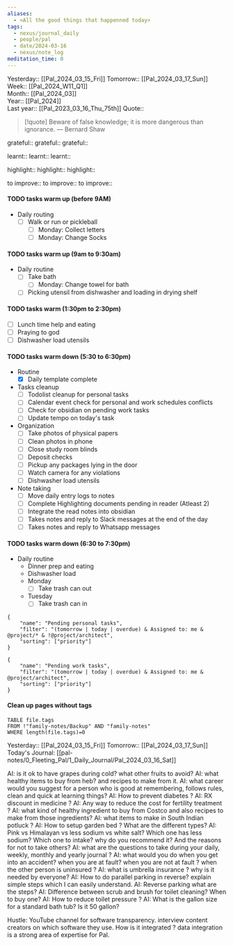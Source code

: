 ```yaml
---
aliases:
  - <All the good things that happenned today>
tags:
  - nexus/journal_daily
  - people/pal
  - date/2024-03-16
  - nexus/note_log
meditation_time: 0
---
```


Yesterday:: [[Pal_2024_03_15_Fri]] 
Tomorrow:: [[Pal_2024_03_17_Sun]]  
Week:: [[Pal_2024_W11_Q1]]  
Month:: [[Pal_2024_03]]  
Year::  [[Pal_2024]]  
Last year::  [[Pal_2023_03_16_Thu_75th]] 
Quote::  
> [!quote] Beware of false knowledge; it is more dangerous than ignorance.
> — Bernard Shaw


grateful::
grateful::
grateful::

learnt::
learnt:: 
learnt:: 

highlight::
highlight::
highlight::

to improve::
to improve::
to improve::


#### TODO tasks warm up (before 9AM)
- Daily routing
	- [ ] Walk or run or pickleball 
		- [ ] Monday: Collect letters
		- [ ] Monday: Change Socks

#### TODO tasks warm up (9am to 9:30am)
- Daily routine 
	- [ ] Take bath
		- [ ] Monday: Change towel for bath
	- [ ] Picking utensil from dishwasher and loading in drying shelf

#### TODO tasks warm (1:30pm to 2:30pm)
- [ ] Lunch time help and eating
- [ ] Praying to god
- [ ] Dishwasher load utensils
#### TODO tasks warm down (5:30 to 6:30pm)
- Routine
	- [x] Daily template complete	
- Tasks cleanup 
	- [ ] Todolist cleanup for personal tasks
	- [ ] Calendar event check for personal and work schedules conflicts
	- [ ] Check for obsidian on pending work tasks
	- [ ] Update tempo on today's task 
- Organization
	- [ ] Take photos of physical papers
	- [ ] Clean photos in phone
	- [ ] Close study room blinds
	- [ ] Deposit checks
	- [ ] Pickup any packages lying in the door
	- [ ] Watch camera for any violations 
	- [ ] Dishwasher load utensils
- Note taking
	- [ ] Move daily entry logs to notes
	- [ ] Complete Highlighting documents pending in reader (Atleast 2)
	- [ ] Integrate the read notes into obsidian 
	- [ ] Takes notes and reply to Slack messages at the end of the day
	- [ ] Takes notes and reply to Whatsapp messages

#### TODO tasks warm down (6:30 to 7:30pm)
- Daily routine
	- Dinner prep and eating
	- Dishwasher load 
	- Monday
		- [ ] Take trash can out
	- Tuesday
		- [ ] Take trash can in 

```todoist
{
	"name": "Pending personal tasks",
	"filter": "(tomorrow | today | overdue) & Assigned to: me & @project/* & !@project/architect",
	"sorting": ["priority"]
}
```

```todoist
{
	"name": "Pending work tasks",
	"filter": "(tomorrow | today | overdue) & Assigned to: me &  @project/architect",
	"sorting": ["priority"]
}
```
#### Clean up pages without tags
```dataview
TABLE file.tags
FROM !"family-notes/Backup" AND "family-notes"
WHERE length(file.tags)=0
```



Yesterday:: [[Pal_2024_03_15_Fri]] 
Tomorrow:: [[Pal_2024_03_17_Sun]]  
Today's Journal: [[pal-notes/0_Fleeting_Pal/1_Daily_Journal/Pal_2024_03_16_Sat]] 


AI: is it ok to have grapes during cold? what other fruits to avoid? 
AI: what healthy items to buy from heb? and recipes to make from it. 
AI: what career would you suggest for a person who is good at remembering, follows rules, clean and quick at learning things? 
AI: How to prevent diabetes ? 
AI: RX discount in medicine ? 
AI: Any way to reduce the cost for fertility treatment ? 
AI: what kind of healthy ingredient to buy from Costco and also recipes to make from those ingredients?
AI: what items to make in South Indian potluck ? 
AI: How to setup garden bed ? What are the different types? 
AI: Pink vs Himalayan vs less sodium vs white salt? Which one has less sodium? Which one to intake? why do you recommend it? And the reasons for not to take others? 
AI: what are the questions to take during your daily, weekly, monthly and yearly journal ? 
AI: what would you do when you get into an accident? when you are at fault? when you are not at fault ? when the other person is uninsured ? 
AI: what is umbrella insurance ? why is it needed by everyone? 
AI: How to do parallel parking in reverse? explain simple steps which I can easily understand. 
AI: Reverse parking what are the steps? 
AI: Difference between scrub and brush for toilet cleaning? When to buy one? 
AI: How to reduce toilet pressure ? 
AI: What is the gallon size for a standard bath tub? Is it 50 gallon?

Hustle: YouTube channel for software transparency. interview content creators on which software they use. How is it integrated ? data integration is a strong area of expertise for Pal. 